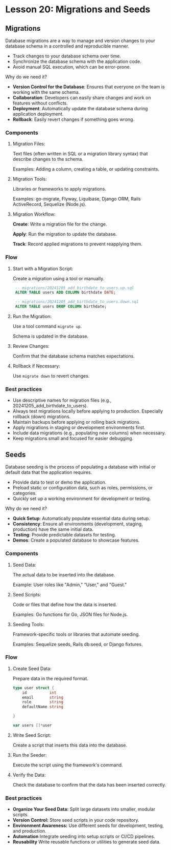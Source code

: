 # Lesson 20: Migrations and Seeds

## Migrations

Database migrations are a way to manage and version changes to your database schema in a controlled and reproducible
manner.

- Track changes to your database schema over time.
- Synchronize the database schema with the application code.
- Avoid manual SQL execution, which can be error-prone.

Why do we need it?

- **Version Control for the Database**: Ensures that everyone on the team is working with the same schema.
- **Collaboration**: Developers can easily share changes and work on features without conflicts.
- **Deployment**: Automatically update the database schema during application deployment.
- **Rollback**: Easily revert changes if something goes wrong.

### Components

1. Migration Files:

   Text files (often written in SQL or a migration library syntax) that describe changes to the schema.

   Examples: Adding a column, creating a table, or updating constraints.

2. Migration Tools:

   Libraries or frameworks to apply migrations.

   Examples: go-migrate, Flyway, Liquibase, Django ORM, Rails ActiveRecord, Sequelize (Node.js).

3. Migration Workflow:

   **Create**: Write a migration file for the change.

   **Apply**: Run the migration to update the database.

   **Track**: Record applied migrations to prevent reapplying them.

### Flow

1. Start with a Migration Script:

   Create a migration using a tool or manually.

   ```sql
    -- migrations/20241205_add_birthdate_to_users.up.sql
    ALTER TABLE users ADD COLUMN birthdate DATE;
    ```
   ```sql
    -- migrations/20241205_add_birthdate_to_users.down.sql
    ALTER TABLE users DROP COLUMN birthdate;
    ```

2. Run the Migration:

   Use a tool command `migrate up`.

   Schema is updated in the database.

3. Review Changes:

   Confirm that the database schema matches expectations.

4. Rollback if Necessary:

   Use `migrate down` to revert changes.

### Best practices

- Use descriptive names for migration files (e.g., 20241205_add_birthdate_to_users).
- Always test migrations locally before applying to production. Especially rollback (down) migrations.
- Maintain backups before applying or rolling back migrations.
- Apply migrations in staging or development environments first.
- Include data migrations (e.g., populating new columns) when necessary.
- Keep migrations small and focused for easier debugging.

## Seeds

Database seeding is the process of populating a database with initial or default data that the application requires.

- Provide data to test or demo the application.
- Preload static or configuration data, such as roles, permissions, or categories.
- Quickly set up a working environment for development or testing.

Why do we need it?

- **Quick Setup**: Automatically populate essential data during setup.
- **Consistency**: Ensure all environments (development, staging, production) have the same initial data.
- **Testing**: Provide predictable datasets for testing.
- **Demos**: Create a populated database to showcase features.

### Components

1. Seed Data:

   The actual data to be inserted into the database.

   Example: User roles like "Admin," "User," and "Guest."

2. Seed Scripts:

   Code or files that define how the data is inserted.

   Examples: Go functions for Go, JSON files for Node.js.

3. Seeding Tools:

   Framework-specific tools or libraries that automate seeding.

   Examples: Sequelize seeds, Rails db:seed, or Django fixtures.

### Flow

1. Create Seed Data:

   Prepare data in the required format.

   ```go
   type user struct {
       id          int
       email       string
       role        string
       defaultName string
   
   }

   var users []*user
   ```

2. Write Seed Script:

   Create a script that inserts this data into the database.

3. Run the Seeder:

   Execute the script using the framework's command.

4. Verify the Data:

   Check the database to confirm that the data has been inserted correctly.

### Best practices

- **Organize Your Seed Data:** Split large datasets into smaller, modular scripts.
- **Version Control:** Store seed scripts in your code repository.
- **Environment Awareness:** Use different seeds for development, testing, and production.
- **Automation** Integrate seeding into setup scripts or CI/CD pipelines.
- **Reusability** Write reusable functions or utilities to generate seed data.
